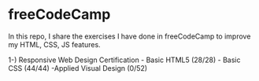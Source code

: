 # freeCodeCamp
 
In this repo, I share the exercises I have done in freeCodeCamp to improve my HTML, CSS, JS features.

1-) Responsive Web Design Certification 
    - Basic HTML5  (28/28)
    - Basic CSS (44/44)
    -Applied Visual Design (0/52)
    
